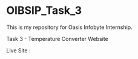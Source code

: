 # OIBSIP_Task_3
This is my repository for Oasis Infobyte Internship.

Task 3 - Temperature Converter Website

Live Site : 
